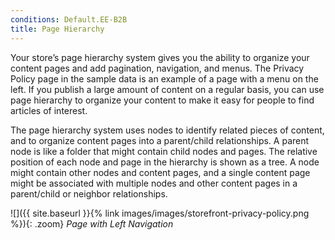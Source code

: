```yaml
---
conditions: Default.EE-B2B
title: Page Hierarchy
---
```


Your store’s page hierarchy system gives you the ability to organize your content pages and add pagination, navigation, and menus. The Privacy Policy page in the sample data is an example of a page with a menu on the left. If you publish a large amount of content on a regular basis, you can use page hierarchy to organize your content to make it easy for people to find articles of interest.

The page hierarchy system uses nodes to identify related pieces of content, and to organize content pages into a parent/child relationships. A parent node is like a folder that might contain child nodes and pages. The relative position of each node and page in the hierarchy is shown as a tree. A node might contain other nodes and content pages, and a single content page might be associated with multiple nodes and other content pages in a parent/child or neighbor relationships.

![]({{ site.baseurl }}{% link images/images/storefront-privacy-policy.png %}){: .zoom}
_Page with Left Navigation_
